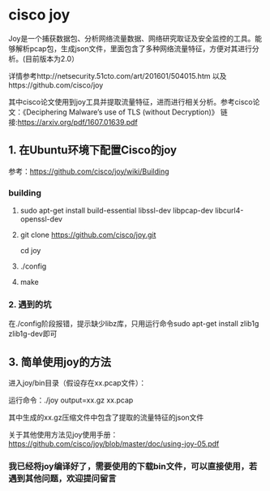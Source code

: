 # cisco joy

Joy是一个捕获数据包、分析网络流量数据、网络研究取证及安全监控的工具。能够解析pcap包，生成json文件，里面包含了多种网络流量特征，方便对其进行分析。(目前版本为2.0）

详情参考http://netsecurity.51cto.com/art/201601/504015.htm 以及https://github.com/cisco/joy 

其中cisco论文使用到joy工具并提取流量特征，进而进行相关分析。参考cisco论文：《Deciphering Malware’s use of TLS (without Decryption)》 链接:https://arxiv.org/pdf/1607.01639.pdf

## 1. 在Ubuntu环境下配置Cisco的joy

参考：https://github.com/cisco/joy/wiki/Building

### building
1. sudo apt-get install build-essential libssl-dev libpcap-dev libcurl4-openssl-dev
2. git clone https://github.com/cisco/joy.git

   cd joy
3. ./config
4. make

### 2. 遇到的坑
在./config阶段报错，提示缺少libz库，只用运行命令sudo apt-get install zlib1g zlib1g-dev即可

## 3. 简单使用joy的方法
进入joy/bin目录（假设存在xx.pcap文件）：

运行命令：./joy output=xx.gz xx.pcap

其中生成的xx.gz压缩文件中包含了提取的流量特征的json文件

关于其他使用方法见joy使用手册：https://github.com/cisco/joy/blob/master/doc/using-joy-05.pdf

### 我已经将joy编译好了，需要使用的下载bin文件，可以直接使用，若遇到其他问题，欢迎提问留言
